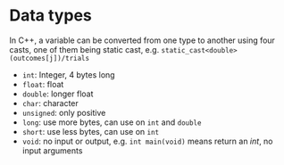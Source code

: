 # Data types
In C++, a variable can be converted from one type to another using four casts, one of them being static cast, e.g. ```static_cast<double>(outcomes[j])/trials```

- ```int```: Integer, 4 bytes long
 - ```float```: float
 - ```double```: longer float
 - ```char```: character
 - ```unsigned```: only positive
 - ```long```: use more bytes, can use on ```int``` and ```double```
 - ```short```: use less bytes, can use on ```int```
 - ```void```: no input or output, e.g. ```int main(void)``` means return an *int*, no input arguments
